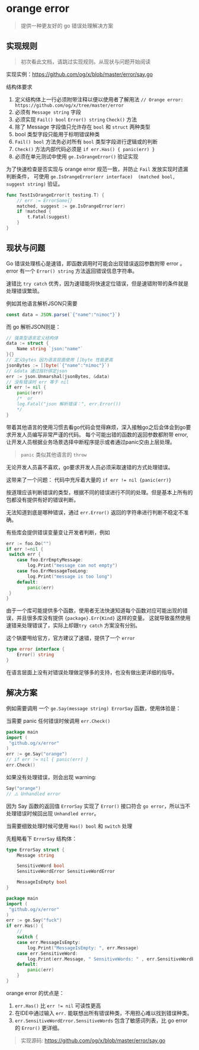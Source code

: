 # orange error

> 提供一种更友好的 go 错误处理解决方案

## 实现规则

> 初次看此文档，请跳过实现规则。从现状与问题开始阅读

实现实例：https://github.com/og/x/blob/master/error/say.go

结构体要求

1. 定义结构体上一行必须附带注释以便以使用者了解用法 `// Orange error: https://github.com/og/x/tree/master/error`
2. 必须有 `Message string` 字段
3. 必须实现 `Fail() bool` `Error() string` `Check()` 方法
4. 除了 Message 字段值只允许存在 `bool` 和 `struct` 两种类型
5.  bool 类型字段只能用于标明错误种类
6. `Fail() bool` 方法务必对所有 `bool` 类型字段进行逻辑或的判断
7. `Check()` 方法内部代码必须是 `if err.Has() { panic(err) }`
8. 必须在单元测试中使用 `ge.IsOrangeError()` 验证实现

为了快速检查是否实现与 orange error 规范一致，并防止 `Fail` 发放实现时遗漏判断条件，
可使用 `ge.IsOrangeError(err interface)  (matched bool, suggest string)` 验证。

```go
func TestIsOrangeError(t testing.T) {
    // err := ErrorSome{}
    matched, suggest := ge.IsOrangeError(err)
    if !matched {
        t.Fatal(suggest)
    }
}
```


## 现状与问题

Go 错误处理核心是速错，即函数调用时可能会出现错误返回参数附带 error 。
error 有一个 `Error() string` 方法返回错误信息字符串。

速错比 `try catch` 优秀，因为速错能将快速定位错误，但是速错附带的条件就是处理错误繁琐。

例如其他语言解析JSON只需要 

```js
const data = JSON.parse(`{"name":"nimoc"}`)
```

而 go 解析JSON则是：

```go
// 强类型语言定义结构体
data := struct {
    Name string `json:"name"`
}{}
// 定义bytes 因为语言层面使用 []byte 性能更高
jsonBytes := []byte(`{"name":"nimoc"}`)
// &data 通过指针绑定json 
err := json.Unmarshal(jsonBytes, &data)
// 没有错误时 err 等于 nil
if err != nil {
    panic(err)
    /*  or
    log.Fatal("json 解析错误：", err.Error())
    */
} 
```

带着其他语言的使用习惯去看go代码会觉得麻烦，深入接触go之后会体会到go要求开发人员编写非常严谨的代码。
每个可能出错的函数的返回参数都附带 error,让开发人员根据业务场景选择中断程序提示或者通过panic交由上层处理。
> `panic` 类似其他语言的 `throw`

无论开发人员喜不喜欢，go要求开发人员必须采取速错的方式处理错误。

这带来了一个问题： 代码中充斥着大量的 `if err != nil {panic(err)}`

按道理应该判断错误的类型，根据不同的错误进行不同的处理。但是基本上所有的包都没有提供有好的错误判断。

无法知道到底是哪种错误，通过 `err.Error()` 返回的字符串进行判断不稳定不准确。

有些库会提供错误变量变让开发者判断，例如

```go
err := foo.Do("")
if err !=nil {
 switch err {
    case foo.ErrEmptyMessage:
        log.Print("message can not empty")
    case foo.ErrMessageTooLong:
        log.Print("message is too long")
    default:
        panic(err)   
 }
}
```

由于一个库可能提供多个函数，使用者无法快速知道每个函数对应可能出现的错误，并且很多库没有提供 `{package}.Err{Kind}` 这样的变量。
这就导致虽然使用速错来处理错误了，实际上却跟`try catch` 方案没有分别。

这个锅要甩给官方，官方建议了速错，提供了一个 `error`

```go
type error interface {
	Error() string
}
```

在语言层面上没有对错误处理做足够多的支持，也没有做出更详细的指导。

## 解决方案

例如需要调用 一个 `ge.Say(message string) ErrorSay` 函数，使用体验是：

当需要 panic 任何错误时候调用 `err.Check()`

```go
package main
import (
 "github.og/x/error"
)
err := ge.Say("orange")
// if err != nil { panic(err) }
err.Check()
```

如果没有处理错误，则会出现 warning: 

```go
Say("orange")  
// ⚠️ Unhandled error
```

因为 Say 函数的返回值 `ErrorSay` 实现了 `Error()` 接口符合 `go error`，所以当不处理错误时候回出现 `Unhandled error`。

当需要细致处理时候可使用 `Has() bool` 和 `switch` 处理

先粗略看下 `ErrorSay` 结构体：

```go
type ErrorSay struct {
	Message string

	SensitiveWord bool
	SensitiveWordError SensitiveWordError

	MessageIsEmpty bool
}
```

```go
package main
import (
 "github.og/x/error"
)
err := ge.Say("fuck")
if err.Has() {
    // 
    switch {
    case err.MessageIsEmpty:
        log.Print("MessageIsEmpty: ", err.Message)
    case err.SensitiveWord:
        log.Print(err.Message, " SensitiveWords: " , err.SensitiveWordError.SensitiveWords)
    default:
        panic(err)
    }
}
```

orange error 的优点是：

1. `err.Has()` 比 `err != nil` 可读性更高
2. 在IDE中通过输入 `err.` 能联想出所有错误种类，不用担心难以找到错误种类。
3.  `err.SensitiveWordError.SensitiveWords` 包含了敏感词列表，比 go error 的 `Error()` 更详细。

> 实现源码: https://github.com/og/x/blob/master/error/say.go

 